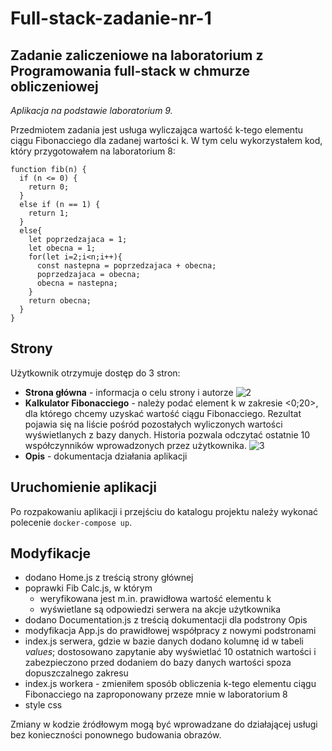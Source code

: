 # Full-stack-zadanie-nr-1
## Zadanie zaliczeniowe na laboratorium z Programowania full-stack w chmurze obliczeniowej

_Aplikacja na podstawie laboratorium 9._

Przedmiotem zadania jest usługa wyliczająca wartość k-tego elementu ciągu Fibonacciego dla zadanej wartości k. W tym celu wykorzystałem kod, który przygotowałem na laboratorium 8:
```
function fib(n) {
  if (n <= 0) {
    return 0;
  }
  else if (n == 1) {
    return 1;
  }
  else{
    let poprzedzajaca = 1;
    let obecna = 1;
    for(let i=2;i<n;i++){
      const nastepna = poprzedzajaca + obecna;
      poprzedzajaca = obecna;
      obecna = nastepna;
    }
    return obecna;
  }
}
```
## Strony

Użytkownik otrzymuje dostęp do 3 stron:
- **Strona główna** - informacja o celu strony i autorze
![2](https://user-images.githubusercontent.com/73346905/148541702-5c467c1c-b259-4284-ac4c-127d2f13ac34.png)
- **Kalkulator Fibonacciego** - należy podać element k w zakresie <0;20>, dla którego chcemy uzyskać wartość ciągu Fibonacciego. Rezultat pojawia się na liście pośród pozostałych wyliczonych wartości wyświetlanych z bazy danych. Historia pozwala odczytać ostatnie 10 współczynników wprowadzonych przez użytkownika.
![3](https://user-images.githubusercontent.com/73346905/148541735-b52022b0-a5d7-4fe0-9899-2796d57aa60d.png)
- **Opis** - dokumentacja działania aplikacji

## Uruchomienie aplikacji

Po rozpakowaniu aplikacji i przejściu do katalogu projektu należy wykonać polecenie `docker-compose up`.

## Modyfikacje

- dodano Home.js z treścią strony głównej
- poprawki Fib Calc.js, w którym 
  - weryfikowana jest m.in. prawidłowa wartość elementu k
  - wyświetlane są odpowiedzi serwera na akcje użytkownika
- dodano Documentation.js z treścią dokumentacji dla podstrony Opis
- modyfikacja App.js do prawidłowej współpracy z nowymi podstronami
- index.js serwera, gdzie w bazie danych dodano kolumnę id w tabeli _values_; dostosowano zapytanie aby wyświetlać 10 ostatnich wartości i zabezpieczono przed dodaniem do bazy danych wartości spoza dopuszczalnego zakresu
- index.js workera - zmieniłem sposób obliczenia k-tego elementu ciągu Fibonacciego na zaproponowany przeze mnie w laboratorium 8
- style css

Zmiany w kodzie źródłowym mogą być wprowadzane do działającej usługi bez konieczności ponownego budowania obrazów.
